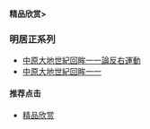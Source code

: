 #### 精品欣赏>

### 明居正系列
- [中原大地世紀回眸一一論反右運動](https://summer200.github.io/content/MingJuzheng/OnAnti-RightMovement/OnAnti-RightMovement)
- [中原大地世紀回眸一一](https://youtu.be/gjeR8yB54Es)

#### 推荐点击
- [精品欣赏](https://summer200.github.io/content/main)
